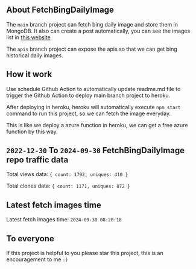 ## About FetchBingDailyImage

The `main` branch project can fetch bing daily image and store them in MongoDB.
It also can create a post automatically, you can see the images list in [this website](https://oursalbum.netlify.app)

The `apis` branch project can expose the apis so that we can get bing historical daily images.

## How it work

Use schedule Github Action to automatically update readme.md file to trigger the Github Action to deploy main branch project to heroku.

After deploying in heroku, heroku will automatically execute `npm start` command to run this project, so we can fetch the image everyday.

This is like we deploy a azure function in heroku, we can get a free azure function by this way.

## `2022-12-30` To `2024-09-30` FetchBingDailyImage repo traffic data

Total views data: `{ count: 1792, uniques: 410 }`

Total clones data: `{ count: 1171, uniques: 872 }`

## Latest fetch images time

Latest fetch images time: `2024-09-30 08:20:18`

## To everyone

If this project is helpful to you please star this project, this is an encouragement to me `:)`



